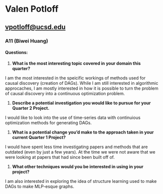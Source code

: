 # Valen Potloff
## [vpotloff@ucsd.edu](mailto:vpotloff@ucsd.edu)
### A11 (Biwei Huang)

#### Questions:

1. **What is the most interesting topic covered in your domain this quarter?**

I am the most interested in the speicific workings of methods used for causal discovery (creation of DAGs). While I am still interested in algorithmic approcaches, I am mostly interested in how it is possible to turn the problem of causal discovery into a continuous optimization problem.

1. **Describe a potential investigation you would like to pursue for your Quarter 2 Project.**

I would like to look into the use of time-series data with continuious optimization methods for generating DAGs.

1. **What is a potential change you’d make to the approach taken in your current Quarter 1 Project?**

I would have spent less time investigating papers and methods that are outdated (even by just a few years). At the time we were not aware that we were looking at papers that had since been built off of.

1. **What other techniques would you be interested in using in your project?**

I am also interested in exploring the idea of structure learning used to make DAGs to make MLP-esque graphs.